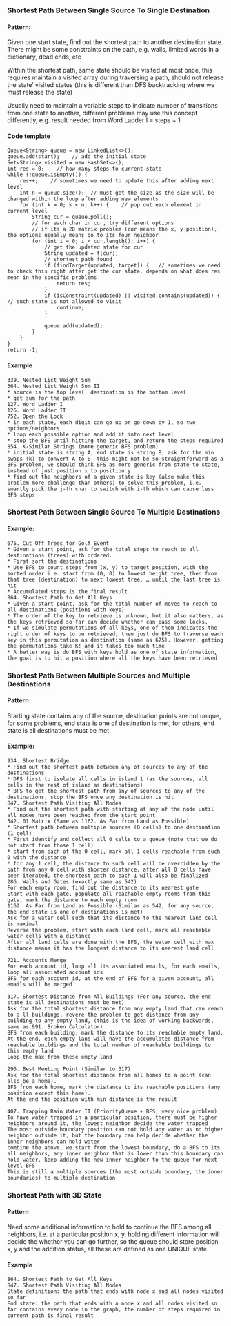### Shortest Path Between Single Source To Single Destination
#### Pattern:
Given one start state, find out the shortest path to another destination state. There might be some constraints on the path, e.g. walls, limited words in a dictionary, dead ends, etc

Within the shortest path, same state should be visited at most once, this requires maintain a visited array during traversing a path, should not release the state’ visited status (this is different than DFS backtracking where we must release the state)

Usually need to maintain a variable steps to indicate number of transitions from one state to another, different problems may use this concept differently, e.g. result needed from Word Ladder I = steps + 1

#### Code template
```
Queue<String> queue = new LinkedList<>();
queue.add(start);    // add the initial state
Set<String> visited = new HashSet<>();
int res = 0;    // how many steps to current state
while (!queue.isEmpty()) {
    res++;    // sometimes we need to update this after adding next level
    int n = queue.size();  // must get the size as the size will be changed within the loop after adding new elements
    for (int k = 0; k < n; k++) {    // pop out each element in current level
        String cur = queue.poll();
        // for each char in cur, try different options
        // if its a 2D matrix problem (cur means the x, y position), the options usually means go to its four neighbor
        for (int i = 0; i < cur.length(); i++) {
            // get the updated state for cur
            String updated = f(cur);
            // shortest path found
            if (findTarget(updated, target)) {   // sometimes we need to check this right after get the cur state, depends on what does res mean in the specific problems
                return res;
            }
            if (isConstraint(updated) || visited.contains(updated)) {    // such state is not allowed to visit
                continue;
            }

            queue.add(updated);
        }
    }
}
return -1;
```

#### Example
```
339. Nested List Weight Sum
364. Nested List Weight Sum II
* source is the top level, destination is the bottom level
* get sum for the path
127. Word Ladder I
126. Word Ladder II
752. Open the Lock
* in each state, each digit can go up or go down by 1, so two options/neighbors
* loop each possible option and add it into next level
* stop the BFS until hitting the target, and return the steps required
854. K-Similar Strings (more generic BFS problem)
* initial state is string A, end state is string B, ask for the min swaps (k) to convert A to B, this might not be so straightforward as a BFS problem, we should think BFS as more generic from state to state, instead of just position x to position y
* find out the neighbors of a given state is key (also make this problem more challenge than others) to solve this problem, i.e. smartly pick the j-th char to switch with i-th which can cause less BFS steps
```

### Shortest Path Between Single Source To Multiple Destinations
#### Example:
```
675. Cut Off Trees for Golf Event
* Given a start point, ask for the total steps to reach to all destinations (trees) with ordered.
* First sort the destinations
* Use BFS to count steps from (x, y) to target position, with the sorted order i.e. start from (0, 0) to lowest height tree, then from that tree (destination) to next lowest tree, … until the last tree is hit
* Accumulated steps is the final result
864. Shortest Path to Get All Keys
* Given a start point, ask for the total number of moves to reach to all destinations (positions with keys)
* The order of the key to retrieve is unknown, but it also matters, as the keys retrieved so far can decide whether can pass some locks.
* If we simulate permutations of all keys, one of them indicates the right order of keys to be retrieved, then just do BFS to traverse each key in this permutation as destination (same as 675). However, getting the permutations take K! and it takes too much time
* A better way is do BFS with keys hold as one of state information, the goal is to hit a position where all the keys have been retrieved
```

### Shortest Path Between Multiple Sources and Multiple Destinations
#### Pattern:
Starting state contains any of the source, destination points are not unique, for some problems, end state is one of destination is met, for others, end state is all destinations must be met

#### Example:
```
934. Shortest Bridge
* Find out the shortest path between any of sources to any of the destinations
* DFS first to isolate all cells in island 1 (as the sources, all cells in the rest of island as destinations)
* BFS to get the shortest path from any of sources to any of the destinations, stop the BFS once any destination is hit
847. Shortest Path Visiting All Nodes
* Find out the shortest path with starting at any of the node until all nodes have been reached from the start point
542. 01 Matrix (Same as 1162. As Far from Land as Possible)
* Shortest path between multiple sources (0 cells) to one destination (1 cell)
* First identify and collect all 0 cells to a queue (note that we do not start from those 1 cell)
* start from each of the 0 cell, mark all 1 cells reachable from such 0 with the distance
* for any 1 cell, the distance to such cell will be overridden by the path from any 0 cell with shorter distance, after all 0 cells have been iterated, the shortest path to each 1 will also be finalized
286. Walls and Gates (exactly same as 542)
For each empty room, find out the distance to its nearest gate
Start with each gate, populate all reachable empty rooms from this gate, mark the distance to each empty room
1162. As Far from Land as Possible (Similar as 542, for any source, the end state is one of destinations is met)
Ask for a water cell such that its distance to the nearest land cell is maximal
Reverse the problem, start with each land cell, mark all reachable water cells with a distance
After all land cells are done with the BFS, the water cell with max distance means it has the longest distance to its nearest land cell

721. Accounts Merge
For each account id, loop all its associated emails, for each emails, loop all associated account ids
BFS for each account id, at the end of BFS for a given account, all emails will be merged

317. Shortest Distance from All Buildings (For any source, the end state is all destinations must be met)
Ask for the total shortest distance from any empty land that can reach to a-ll buildings, revere the problem to get distance from any building to any empty land, (this is the idea of working backwards, same as 991. Broken Calculator)
BFS from each building, mark the distance to its reachable empty land.
At the end, each empty land will have the accumulated distance from reachable buildings and the total number of reachable buildings to this empty land
Loop the max from these empty land

296. Best Meeting Point (Similar to 317)
Ask for the total shortest distance from all homes to a point (can also be a home).
BFS from each home, mark the distance to its reachable positions (any position except this home).
At the end the position with min distance is the result

407. Trapping Rain Water II (PriorityQueue + BFS, very nice problem)
To have water trapped in a particular position, there must be higher neighbors around it, the lowest neighbor decide the water trapped
The most outside boundary position can not hold any water as no higher neighbor outside it, but the boundary can help decide whether the inner neighbors can hold water
combine the above, we start from the lowest boundary, do a BFS to its all neighbors, any inner neighbor that is lower than this boundary can hold water, keep adding the new inner neighbor to the queue for next level BFS
This is still a multiple sources (the most outside boundary, the inner boundaries) to multiple destination
```



### Shortest Path with 3D State
#### Pattern
Need some additional information to hold to continue the BFS among all neighbors, i.e. at a particular position x, y, holding different information will decide the whether you can go further, so the queue should store position x, y and the addition status, all these are defined as one UNIQUE state

#### Example
```
864. Shortest Path to Get All Keys
847. Shortest Path Visiting All Nodes
State definition: the path that ends with node x and all nodes visited so far
End state: the path that ends with a node x and all nodes visited so far contains every node in the graph, the number of steps required in current path is final result
```
